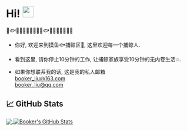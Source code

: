 

# Hi! <img src="https://raw.githubusercontent.com/Demo-Liu/MyPicture/master/ReadMe/wave.gif" width="30px">
🐬🐟🐠🐡🦈🦐🎏🎣🐋🐬🐟🐠🐡🦈🦐🎏🎣🐋
 - 你好, 欢迎来到摸鱼🐟捕鲸区🐋, 这里欢迎每一个捕鲸人.   
 - 看到这里, 请你停止10分钟的工作, 让捕鲸家族享受10分钟的无内卷生活💥.
 
 - 如果你想联系我的话, 这是我的私人邮箱  
 booker_liu@163.com        
 booker_liu@qq.com
## &#x1f4c8; GitHub Stats

<a href="https://github.com/BookerLiu">
  <img align="center" src="https://github-readme-stats.vercel.app/api/top-langs/?username=BookerLiu&hide=&title_color=ffffff&text_color=c9cacc&icon_color=2bbc8a&bg_color=1d1f21&langs_count=3" />
</a>
<a href="https://github.com/BookerLiu">
  <img align="center" src="https://github-readme-stats.vercel.app/api?username=BookerLiu&show_icons=true&line_height=27&count_private=true&title_color=ffffff&text_color=c9cacc&icon_color=2bbc8a&bg_color=1d1f21" alt="Booker's GitHub Stats" />
</a>

